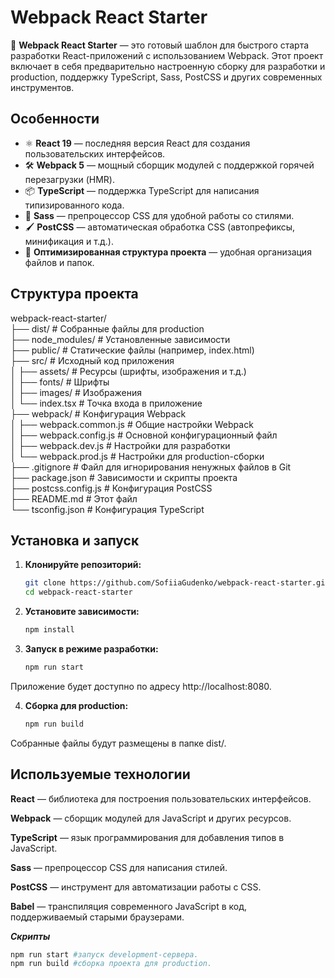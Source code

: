 # Webpack React Starter

🚀 **Webpack React Starter** — это готовый шаблон для быстрого старта разработки React-приложений с использованием Webpack. Этот проект включает в себя предварительно настроенную сборку для разработки и production, поддержку TypeScript, Sass, PostCSS и других современных инструментов.

## Особенности

- ⚛️ **React 19** — последняя версия React для создания пользовательских интерфейсов.
- 🛠️ **Webpack 5** — мощный сборщик модулей с поддержкой горячей перезагрузки (HMR).
- 📦 **TypeScript** — поддержка TypeScript для написания типизированного кода.
- 🎨 **Sass** — препроцессор CSS для удобной работы со стилями.
- 🖌️ **PostCSS** — автоматическая обработка CSS (автопрефиксы, минификация и т.д.).
- 📂 **Оптимизированная структура проекта** — удобная организация файлов и папок.

## Структура проекта
webpack-react-starter/  
├── dist/ # Собранные файлы для production  
├── node_modules/ # Установленные зависимости  
├── public/ # Статические файлы (например, index.html)  
├── src/ # Исходный код приложения  
│ ├── assets/ # Ресурсы (шрифты, изображения и т.д.)  
│ ├── fonts/ # Шрифты  
│ ├── images/ # Изображения   
│ └── index.tsx # Точка входа в приложение   
├── webpack/ # Конфигурация Webpack  
│ ├── webpack.common.js # Общие настройки Webpack   
│ ├── webpack.config.js # Основной конфигурационный файл  
│ ├── webpack.dev.js # Настройки для разработки  
│ └── webpack.prod.js # Настройки для production-сборки  
├── .gitignore # Файл для игнорирования ненужных файлов в Git  
├── package.json # Зависимости и скрипты проекта  
├── postcss.config.js # Конфигурация PostCSS  
├── README.md # Этот файл  
└── tsconfig.json # Конфигурация TypeScript  

## Установка и запуск

1. **Клонируйте репозиторий:**

   ```bash
   git clone https://github.com/SofiiaGudenko/webpack-react-starter.git
   cd webpack-react-starter

2. **Установите зависимости:**
   ```bash
   npm install

3. **Запуск в режиме разработки:**

   ```bash
   npm run start

Приложение будет доступно по адресу http://localhost:8080.

4. **Сборка для production:**
   ```bash
   npm run build

Собранные файлы будут размещены в папке dist/.

## Используемые технологии
**React** — библиотека для построения пользовательских интерфейсов.

**Webpack** — сборщик модулей для JavaScript и других ресурсов.

**TypeScript** — язык программирования для добавления типов в JavaScript.

**Sass** — препроцессор CSS для написания стилей.

**PostCSS** — инструмент для автоматизации работы с CSS.

**Babel** — транспиляция современного JavaScript в код, поддерживаемый старыми браузерами.

***Скрипты***  
```bash
npm run start #запуск development-сервера.
npm run build #сборка проекта для production.
